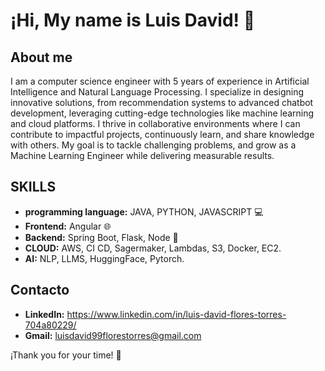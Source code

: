 # ¡Hi, My name is Luis David! 👋

## About me
I am a computer science engineer with 5 years of experience in Artificial Intelligence and Natural Language Processing. I specialize in designing innovative solutions, from recommendation systems to advanced chatbot development, leveraging cutting-edge technologies like machine learning and cloud platforms.
I thrive in collaborative environments where I can contribute to impactful projects, continuously learn, and share knowledge with others. My goal is to tackle challenging problems, and grow as a Machine Learning Engineer while delivering measurable results.

## SKILLS
  
- **programming language:** JAVA, PYTHON, JAVASCRIPT 💻
- **Frontend:** Angular  🌐
- **Backend:** Spring Boot, Flask, Node 🚀
- **CLOUD:** AWS, CI CD, Sagermaker, Lambdas, S3, Docker, EC2.
- **AI:** NLP, LLMS, HuggingFace, Pytorch.

## Contacto

- **LinkedIn:** https://www.linkedin.com/in/luis-david-flores-torres-704a80229/
- **Gmail:** luisdavid99florestorres@gmail.com

¡Thank you for your time! 🙏

